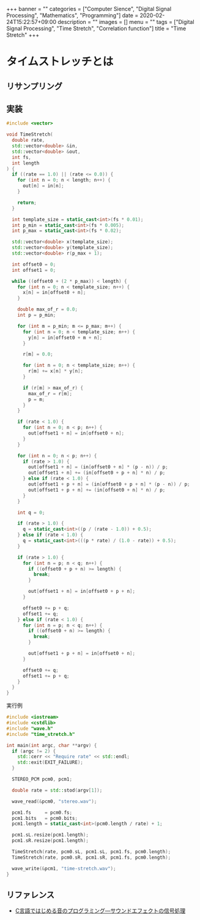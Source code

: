 +++
banner = ""
categories = ["Computer Sience", "Digital Signal Processing", "Mathematics", "Programming"]
date = 2020-02-24T15:22:57+09:00
description = ""
images = []
menu = ""
tags = ["Digital Signal Processing", "Time Stretch", "Correlation function"]
title = "Time Stretch"
+++

# タイムストレッチとは

## リサンプリング

## 実装

```c++
#include <vector>

void TimeStretch(
  double rate,
  std::vector<double> &in,
  std::vector<double> &out,
  int fs,
  int length
) {
  if ((rate == 1.0) || (rate <= 0.0)) {
    for (int n = 0; n < length; n++) {
      out[n] = in[n];
    }

    return;
  }

  int template_size = static_cast<int>(fs * 0.01);
  int p_min = static_cast<int>(fs * 0.005);
  int p_max = static_cast<int>(fs * 0.02);

  std::vector<double> x(template_size);
  std::vector<double> y(template_size);
  std::vector<double> r(p_max + 1);

  int offset0 = 0;
  int offset1 = 0;

  while ((offset0 + (2 * p_max)) < length) {
    for (int n = 0; n < template_size; n++) {
      x[n] = in[offset0 + n];
    }

    double max_of_r = 0.0;
    int p = p_min;

    for (int m = p_min; m <= p_max; m++) {
      for (int n = 0; n < template_size; n++) {
        y[n] = in[offset0 + m + n];
      }

      r[m] = 0.0;

      for (int n = 0; n < template_size; n++) {
        r[m] += x[n] * y[n];
      }

      if (r[m] > max_of_r) {
        max_of_r = r[m];
        p = m;
      }
    }

    if (rate < 1.0) {
      for (int n = 0; n < p; n++) {
        out[offset1 + n] = in[offset0 + n];
      }
    }

    for (int n = 0; n < p; n++) {
      if (rate > 1.0) {
        out[offset1 + n] = (in[offset0 + n] * (p - n)) / p;
        out[offset1 + n] += (in[offset0 + p + n] * n) / p;
      } else if (rate < 1.0) {
        out[offset1 + p + n] = (in[offset0 + p + n] * (p - n)) / p;
        out[offset1 + p + n] += (in[offset0 + n] * n) / p;
      }
    }

    int q = 0;

    if (rate > 1.0) {
      q = static_cast<int>((p / (rate - 1.0)) + 0.5);
    } else if (rate < 1.0) {
      q = static_cast<int>(((p * rate) / (1.0 - rate)) + 0.5);
    }

    if (rate > 1.0) {
      for (int n = p; n < q; n++) {
        if ((offset0 + p + n) >= length) {
          break;
        }

        out[offset1 + n] = in[offset0 + p + n];
      }

      offset0 += p + q;
      offset1 += q;
    } else if (rate < 1.0) {
      for (int n = p; n < q; n++) {
        if ((offset0 + n) >= length) {
          break;
        }

        out[offset1 + p + n] = in[offset0 + n];
      }

      offset0 += q;
      offset1 += p + q;
    }
  }
}
```

実行例

```c++
#include <iostream>
#include <cstdlib>
#include "wave.h"
#include "time_stretch.h"

int main(int argc, char **argv) {
  if (argc != 2) {
    std::cerr << "Require rate" << std::endl;
    std::exit(EXIT_FAILURE);
  }

  STEREO_PCM pcm0, pcm1;

  double rate = std::stod(argv[1]);

  wave_read(&pcm0, "stereo.wav");

  pcm1.fs     = pcm0.fs;
  pcm1.bits   = pcm0.bits;
  pcm1.length = static_cast<int>(pcm0.length / rate) + 1;

  pcm1.sL.resize(pcm1.length);
  pcm1.sR.resize(pcm1.length);

  TimeStretch(rate, pcm0.sL, pcm1.sL, pcm1.fs, pcm0.length);
  TimeStretch(rate, pcm0.sR, pcm1.sR, pcm1.fs, pcm0.length);

  wave_write(&pcm1, "time-stretch.wav");
}
```

## リファレンス

- [C言語ではじめる音のプログラミング―サウンドエフェクトの信号処理](https://www.amazon.co.jp/C%E8%A8%80%E8%AA%9E%E3%81%A7%E3%81%AF%E3%81%98%E3%82%81%E3%82%8B%E9%9F%B3%E3%81%AE%E3%83%97%E3%83%AD%E3%82%B0%E3%83%A9%E3%83%9F%E3%83%B3%E3%82%B0%E2%80%95%E3%82%B5%E3%82%A6%E3%83%B3%E3%83%89%E3%82%A8%E3%83%95%E3%82%A7%E3%82%AF%E3%83%88%E3%81%AE%E4%BF%A1%E5%8F%B7%E5%87%A6%E7%90%86-%E9%9D%92%E6%9C%A8-%E7%9B%B4%E5%8F%B2/dp/4274206505)

